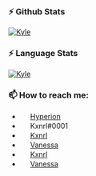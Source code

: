 ### ⚡ Github Stats
[![Kyle](https://github-readme-stats.vercel.app/api?username=Kxnrl&show_icons=true&count_private=true&theme=tokyonight&hide=issues,stars)](https://github.com/Kxnrl)

### ⚡ Language Stats
[![Kyle](https://github-readme-stats.vercel.app/api/top-langs?username=Kxnrl&hide=c%2B%2B&theme=tokyonight&layout=compact)](https://github.com/Kxnrl)

### 📫 How to reach me: 
  * <img src="https://www.kxnrl.com/assets/images/LiliaQ.png" width="16" height="16" /> [Hyperion](https://www.kxnrl.com)
  * <img src="https://discord.com/assets/07dca80a102d4149e9736d4b162cff6f.ico" width="16" height="16" /> Kxnrl#0001
  * <img src="https://telegram.org/favicon.ico" width="16" height="16" /> [Kxnrl](https://t.me/Kxnrl)
  * <img src="https://steamcommunity.com/favicon.ico" width="16" height="16" /> [Vanessa](https://steamcommunity.com/profiles/76561198048432253)
  * <img src="https://weibo.com/favicon.ico" width="16" height="16" /> [Kxnrl](https://weibo.com/217167)
  * <img src="https://im.qq.com/favicon.ico" width="16" height="16" /> [Vanessa](https://wpa.qq.com/msgrd?v=3&uin=673321480&site=qq&menu=yes)
  
  
